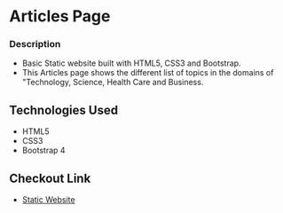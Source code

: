 # Articles Page

### Description
* Basic Static website built with HTML5, CSS3 and Bootstrap.
* This Articles page shows the different list of topics in the domains of "Technology, Science, Health Care and Business.
## Technologies Used
* HTML5
* CSS3
* Bootstrap 4
## Checkout Link
* [Static Website](https://siri-static-website.herokuapp.com/)
